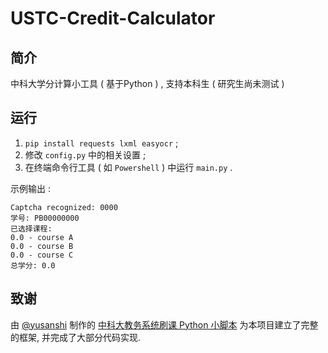 # USTC-Credit-Calculator

## 简介

中科大学分计算小工具 ( 基于Python ) , 支持本科生 ( 研究生尚未测试 )

## 运行

1. `pip install requests lxml easyocr` ;
2. 修改 `config.py` 中的相关设置 ;
3. 在终端命令行工具 ( 如 `Powershell` ) 中运行 `main.py` .

示例输出 :

```plaintext
Captcha recognized: 0000
学号: PB00000000
已选择课程:
0.0 - course A
0.0 - course B
0.0 - course C
总学分: 0.0
```

## 致谢

由 [@yusanshi](https://github.com/yusanshi "https://github.com/yusanshi") 制作的 [中科大教务系统刷课 Python 小脚本](https://github.com/yusanshi/USTC-choose-course "https://github.com/yusanshi/USTC-choose-course") 为本项目建立了完整的框架, 并完成了大部分代码实现.
